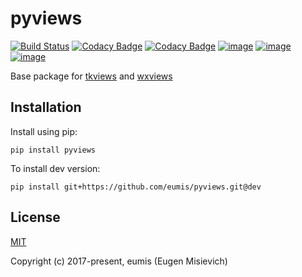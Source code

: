 # pyviews

[![Build Status](https://travis-ci.com/eumis/pyviews.svg?branch=dev)](https://travis-ci.com/eumis/pyviews)
[![Codacy Badge](https://api.codacy.com/project/badge/Grade/3a54b574ca574c10b4200be17c4eb029)](https://www.codacy.com/app/eumis/pyviews?utm_source=github.com&amp;utm_medium=referral&amp;utm_content=eumis/pyviews&amp;utm_campaign=Badge_Grade)
[![Codacy Badge](https://api.codacy.com/project/badge/Coverage/3a54b574ca574c10b4200be17c4eb029)](https://www.codacy.com/manual/eumis/pyviews?utm_source=github.com&utm_medium=referral&utm_content=eumis/pyviews&utm_campaign=Badge_Coverage)
[![image](https://img.shields.io/pypi/v/pyviews.svg)](https://python.org/pypi/pyviews)
[![image](https://img.shields.io/pypi/pyversions/pyviews.svg)](https://python.org/pypi/pyviews)
[![image](https://img.shields.io/pypi/l/pyviews.svg)](https://python.org/pypi/pyviews)

Base package for [tkviews](https://github.com/eumis/tkviews) and [wxviews](https://github.com/eumis/wxviews)

## Installation

Install using pip:

`pip install pyviews`

To install dev version:

`pip install git+https://github.com/eumis/pyviews.git@dev`

## License

[MIT](http://opensource.org/licenses/MIT)

Copyright (c) 2017-present, eumis (Eugen Misievich)